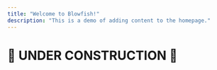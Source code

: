 ```yaml
---
title: "Welcome to Blowfish!"
description: "This is a demo of adding content to the homepage."
---
```

# 🚧 UNDER CONSTRUCTION 🚧

